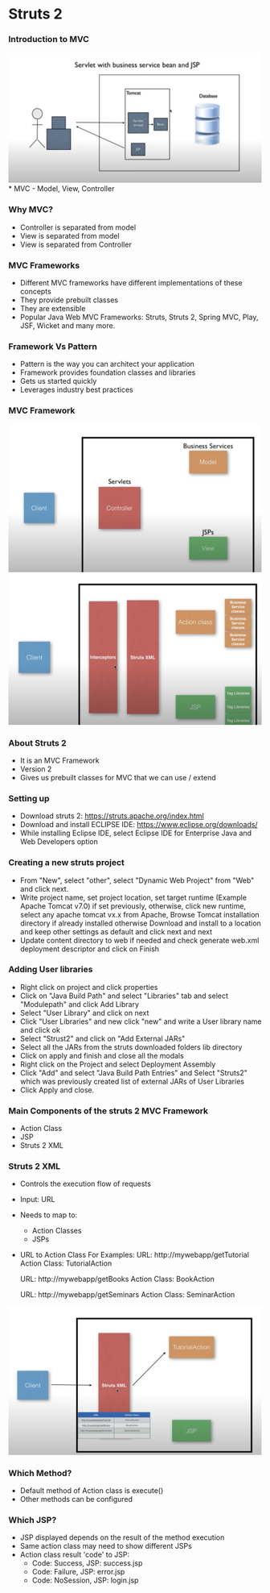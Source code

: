 # Struts 2

### Introduction to MVC
<img src="../images/1.png" width="auto" height="auto" alt="Introduction to MVC" />
* MVC - Model, View, Controller

### Why MVC?
* Controller is separated from model
* View is separated from model
* View is separated from Controller

### MVC Frameworks
* Different MVC frameworks have different implementations of these concepts
* They provide prebuilt classes
* They are extensible
* Popular Java Web MVC Frameworks: Struts, Struts 2, Spring MVC, Play, JSF, Wicket and many more.

### Framework Vs Pattern
* Pattern is the way you can architect your application
* Framework provides foundation classes and libraries
* Gets us started quickly
* Leverages industry best practices

### MVC Framework 
<img src="../images/2.png" width="auto" height="auto" alt="Introduction to MVC" />
<img src="../images/3.png" width="auto" height="auto" alt="Introduction to MVC" />

### About Struts 2
* It is an MVC Framework
* Version 2
* Gives us prebuilt classes for MVC that we can use / extend

### Setting up
* Download struts 2:  https://struts.apache.org/index.html
* Download and install ECLIPSE IDE: https://www.eclipse.org/downloads/
* While installing Eclipse IDE, select Eclipse IDE for Enterprise Java and Web Developers option

### Creating a new struts project
* From "New", select "other", select "Dynamic Web Project" from "Web" and click next.
* Write project name, set project location, set target runtime (Example Apache Tomcat v7.0) if set previously, otherwise, click new runtime, select any apache tomcat vx.x from Apache, Browse Tomcat installation directory if already installed otherwise Download and install to a location and keep other settings as default and click next and next
* Update content directory to web if needed and check generate web.xml deployment descriptor and click on Finish

### Adding User libraries
* Right click on project and click properties
* Click on "Java Build Path" and select "Libraries" tab and select "Modulepath" and click Add Library
* Select "User Library" and click on next
* Click "User Libraries" and new click "new" and write a User library name and click ok
* Select "Strust2" and click on "Add External JARs"
* Select all the JARs from the struts downloaded folders lib directory
* Click on apply and finish and close all the modals
* Right click on the Project and select Deployment Assembly
* Click "Add" and select "Java Build Path Entries" and Select "Struts2" which was previously created list of external JARs of User Libraries
* Click Apply and close.

### Main Components of the struts 2 MVC Framework
* Action Class
* JSP
* Struts 2 XML

### Struts 2 XML
* Controls the execution flow of requests
* Input: URL
* Needs to map to:
    * Action Classes
    * JSPs
* URL to Action Class
For Examples:
    URL: http://mywebapp/getTutorial
    Action Class: TutorialAction

    URL: http://mywebapp/getBooks
    Action Class: BookAction

    URL: http://mywebapp/getSeminars
    Action Class: SeminarAction

<img src="../images/4.png" width="auto" height="auto" alt="Introduction to MVC" />

### Which Method?
* Default method of Action class is execute()
* Other methods can be configured

### Which JSP?
* JSP displayed depends on the result of the method execution
* Same action class may need to show different JSPs
* Action class result 'code' to JSP: 
    * Code: Success, JSP: success.jsp
    * Code: Failure, JSP: error.jsp
    * Code: NoSession, JSP: login.jsp